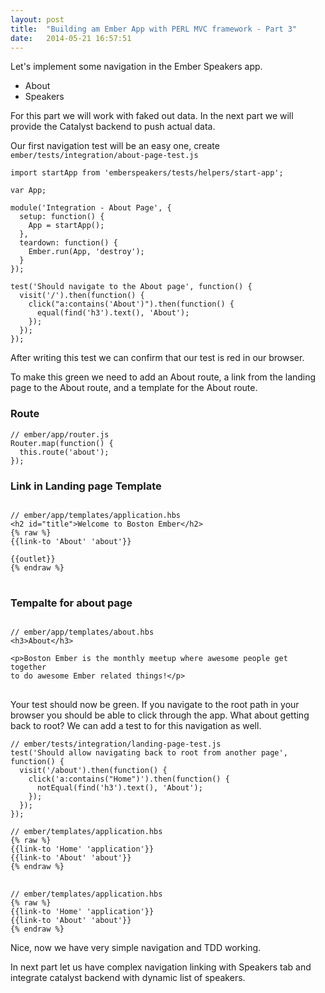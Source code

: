 ```yaml
---
layout: post
title:  "Building am Ember App with PERL MVC framework - Part 3"
date:   2014-05-21 16:57:51
---
```


Let's implement some navigation in the Ember Speakers app.

* About
* Speakers

For this part we will work with faked out data. In the next part we will provide the Catalyst backend to push actual data.

Our first navigation test will be an easy one, create `ember/tests/integration/about-page-test.js`

```language-javascript
import startApp from 'emberspeakers/tests/helpers/start-app';

var App;

module('Integration - About Page', {
  setup: function() {
    App = startApp();
  },
  teardown: function() {
    Ember.run(App, 'destroy');
  }
});

test('Should navigate to the About page', function() {
  visit('/').then(function() {
    click("a:contains('About')").then(function() {
      equal(find('h3').text(), 'About');
    });
  });
});
```
After writing this test we can confirm that our test is red in our browser. 

To make this green we need to add an About route, a link from the landing page to the About route, and a template for the About route.

### Route

```language-javascript
// ember/app/router.js
Router.map(function() {
  this.route('about');
});
```

### Link in Landing page Template

<pre class="language-markup">
<code class="language-markup">
// ember/app/templates/application.hbs
&lt;h2 id="title">Welcome to Boston Ember&lt;/h2>
{% raw %}
{{link-to 'About' 'about'}}

{{outlet}}
{% endraw %}
</code>
</pre>

### Tempalte for about page

<pre class=" language-markup">
<code class=" language-markup">
// ember/app/templates/about.hbs
&lt;h3>About&lt;/h3>

&lt;p>Boston Ember is the monthly meetup where awesome people get together
to do awesome Ember related things!&lt;/p>
</code>
</pre>

Your test should now be green. If you navigate to the root path in your browser you should be able to click through the app. What about getting back to root? We can add a test to for this navigation as well.

```language-javascript
// ember/tests/integration/landing-page-test.js
test('Should allow navigating back to root from another page', function() {
  visit('/about').then(function() {
    click('a:contains("Home")').then(function() {
      notEqual(find('h3').text(), 'About');
    });
  });
});
```
```language-markup
// ember/templates/application.hbs
{% raw %}
{{link-to 'Home' 'application'}}
{{link-to 'About' 'about'}}
{% endraw %}
```

<pre data-start="1" class="line-numbers">
  <code class="language-markup">
// ember/templates/application.hbs
{% raw %}
{{link-to 'Home' 'application'}}
{{link-to 'About' 'about'}}
{% endraw %}
</code></pre>

Nice, now we have very simple navigation and TDD working.

In next part let us have complex navigation linking with Speakers tab and integrate catalyst backend with dynamic list of speakers.